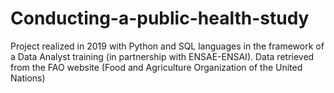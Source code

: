 # Conducting-a-public-health-study
Project realized in 2019 with Python and SQL languages in the framework of a Data Analyst training (in partnership with ENSAE-ENSAI).
Data retrieved from the FAO website (Food and Agriculture Organization of the United Nations)
